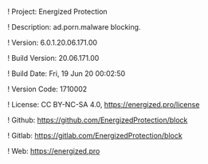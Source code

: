 ! Project: Energized Protection

! Description: ad.porn.malware blocking.

! Version: 6.0.1.20.06.171.00

! Build Version: 20.06.171.00

! Build Date: Fri, 19 Jun 20 00:02:50

! Version Code: 1710002

! License: CC BY-NC-SA 4.0, https://energized.pro/license

! Github: https://github.com/EnergizedProtection/block

! Gitlab: https://gitlab.com/EnergizedProtection/block


! Web: https://energized.pro

